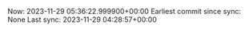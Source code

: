 Now: 2023-11-29 05:36:22.999900+00:00 Earliest commit since sync: None Last sync: 2023-11-29 04:28:57+00:00
